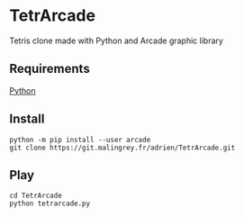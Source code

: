 # TetrArcade

Tetris clone made with Python and Arcade graphic library

## Requirements

[Python](https://www.python.org/)

## Install

```shell
python -m pip install --user arcade
git clone https://git.malingrey.fr/adrien/TetrArcade.git
```

## Play

```shell
cd TetrArcade
python tetrarcade.py
```